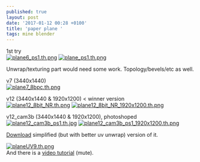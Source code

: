 ```yaml
---
published: true
layout: post
date: '2017-01-12 00:28 +0100'
title: 'paper plane '
tags: mine blender
---
```

1st try  
[![plane6_ps1.th.png](//cdn.scrot.moe/images/2017/01/12/plane6_ps1.th.png)](//cdn.scrot.moe/images/2017/01/12/plane6_ps1.png) 
[![plane_ps1.th.png](//cdn.scrot.moe/images/2017/01/12/plane_ps1.th.png)](//cdn.scrot.moe/images/2017/01/12/plane_ps1.png)

Unwrap/texturing part would need some work. Topology/bevels/etc as well.

v7 (3440x1440)  
[![plane7_8bpc.th.png](//cdn.scrot.moe/images/2017/01/12/plane7_8bpc.th.png)](//cdn.scrot.moe/images/2017/01/12/plane7_8bpc.png)

v12 (3440x1440 & 1920x1200) < winner version  
[![plane12_8bit_NR.th.png](//cdn.scrot.moe/images/2017/01/13/plane12_8bit_NR.th.png)](//cdn.scrot.moe/images/2017/01/13/plane12_8bit_NR.png)
[![plane12_8bit_NR_1920x1200.th.png](//cdn.scrot.moe/images/2017/01/13/plane12_8bit_NR_1920x1200.th.png)](//cdn.scrot.moe/images/2017/01/13/plane12_8bit_NR_1920x1200.png)

v12_cam3b (3440x1440 & 1920x1200), photoshoped  
[![plane12_cam3b_ps1.th.jpg](//cdn.scrot.moe/images/2017/01/14/plane12_cam3b_ps1.th.jpg)](//cdn.scrot.moe/images/2017/01/14/plane12_cam3b_ps1.jpg) 
[![plane12_cam3b_ps1_1920x1200.th.png](//cdn.scrot.moe/images/2017/01/14/plane12_cam3b_ps1_1920x1200.th.png)](//cdn.scrot.moe/images/2017/01/14/plane12_cam3b_ps1_1920x1200.png)

[Download]({{site.baseurl}}/blends/planeUV9.blend.zip) simplified (but with better uv unwrap) version of it.  

[![planeUV9.th.png](//cdn.scrot.moe/images/2017/01/16/planeUV9.th.png)](//cdn.scrot.moe/images/2017/01/16/planeUV9.png)  
And there is a [video tutorial](https://youtu.be/SIFLTOvt60k) (mute).
